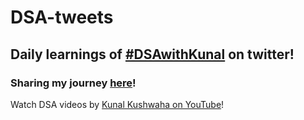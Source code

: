 # DSA-tweets

## Daily learnings of [#DSAwithKunal](https://twitter.com/hashtag/DSAwithKunal?src=hashtag_click) on twitter!
### Sharing my journey [here](https://murtuzaalisurtisurti.github.io/DSA-tweets)!

Watch DSA videos by [Kunal Kushwaha on YouTube](https://www.youtube.com/c/KunalKushwaha)!
